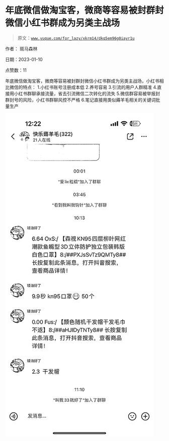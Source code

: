 # 年底微信做淘宝客，微商等容易被封群封微信小红书群成为另类主战场

> 原文：[`www.yuque.com/for_lazy/xkrm14/dkq5em96g0iayr1u`](https://www.yuque.com/for_lazy/xkrm14/dkq5em96g0iayr1u)

作者： 斑马森林 

日期：2023-01-10 

点赞数：11 

年底微信做淘宝客，微商等容易被封群封微信小红书群成为另类主战场，小红书相比微信的特点： 1.小红书账号注册成本低 2.养号容易 3.引流的用户人群精准 4.直接用小红书群聊承接流量，省去引流微信二次转化的流失 5.微信群容易被举报封群封号的风险，小红书群聊风控不严格 6.笔记直接用类似薅羊毛相关的关键词批量生产 

![](img/c574aacab3d69f1aea267adf5db2f559.png)  

